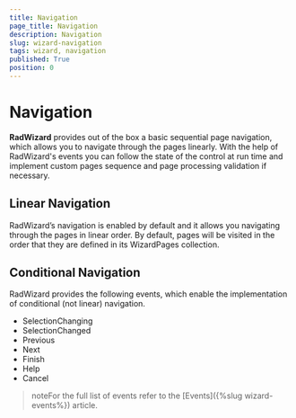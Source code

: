 ```yaml
---
title: Navigation
page_title: Navigation
description: Navigation
slug: wizard-navigation
tags: wizard, navigation
published: True
position: 0
---
```


# Navigation

__RadWizard__ provides out of the box a basic sequential page navigation, which allows you to navigate through the pages linearly. With the help of RadWizard's events you can follow the state of the control at run time and implement custom pages sequence and page processing validation if necessary.

## Linear Navigation ##

RadWizard’s navigation is enabled by default and it allows you navigating through the pages in linear order. By default, pages will be visited in the order that they are defined in its WizardPages collection.	

## Conditional Navigation ##

RadWizard provides the following events, which enable the implementation of conditional (not linear) navigation. 
* SelectionChanging
* SelectionChanged
* Previous
* Next
* Finish 
* Help 
* Cancel

>noteFor the full list of events refer to the [Events]({%slug wizard-events%}) article.



